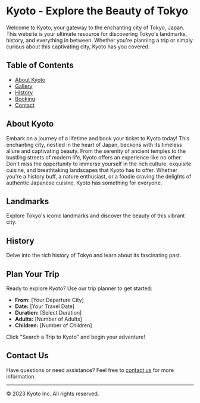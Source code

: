 # Kyoto - Explore the Beauty of Tokyo

Welcome to Kyoto, your gateway to the enchanting city of Tokyo, Japan. This website is your ultimate resource for discovering Tokyo's landmarks, history, and everything in between. Whether you're planning a trip or simply curious about this captivating city, Kyoto has you covered.

## Table of Contents

- [About Kyoto](#about-kyoto)
- [Gallery](#landmarks)
- [History](#history)
- [Booking](#plan-your-trip)
- [Contact](#contact-us)

## About Kyoto

Embark on a journey of a lifetime and book your ticket to Kyoto today! This enchanting city, nestled in the heart of Japan, beckons with its timeless allure and captivating beauty. From the serenity of ancient temples to the bustling streets of modern life, Kyoto offers an experience like no other. Don't miss the opportunity to immerse yourself in the rich culture, exquisite cuisine, and breathtaking landscapes that Kyoto has to offer. Whether you're a history buff, a nature enthusiast, or a foodie craving the delights of authentic Japanese cuisine, Kyoto has something for everyone.

## Landmarks

Explore Tokyo's iconic landmarks and discover the beauty of this vibrant city.

## History

Delve into the rich history of Tokyo and learn about its fascinating past.

## Plan Your Trip

Ready to explore Kyoto? Use our trip planner to get started:
- **From:** [Your Departure City]
- **Date:** [Your Travel Date]
- **Duration:** [Select Duration]
- **Adults:** [Number of Adults]
- **Children:** [Number of Children]

Click "Search a Trip to Kyoto" and begin your adventure!

## Contact Us

Have questions or need assistance? Feel free to [contact us](./contact.html) for more information.

---

&copy; 2023 Kyoto Inc. All rights reserved.
